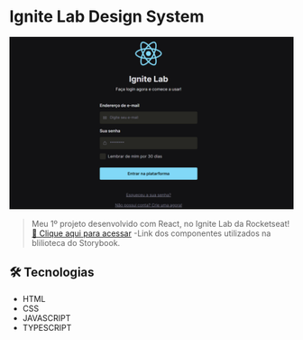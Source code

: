 # Ignite Lab Design System

![preview](./src/Img/2022-10-13.png)

>Meu 1º projeto desenvolvido com React, no Ignite Lab da Rocketseat!
[🔗 Clique aqui para acessar](https://priscilarodriguess.github.io/Ignite-lab-design-system/?path=/story/components-button--default)
-Link dos componentes utilizados na blilioteca do Storybook.

## 🛠 Tecnologias

- HTML
- CSS
- JAVASCRIPT
- TYPESCRIPT